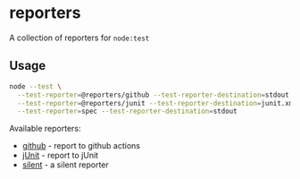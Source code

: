 # reporters
A collection of reporters for `node:test`


## Usage

```bash
node --test \
  --test-reporter=@reporters/github --test-reporter-destination=stdout \
  --test-reporter=@reporters/junit --test-reporter-destination=junit.xml \
  --test-reporter=spec --test-reporter-destination=stdout
```

Available reporters:

- [github](https://www.npmjs.com/package/@reporters/github) - report to github actions
- [jUnit](https://www.npmjs.com/package/@reporters/junit) - report to jUnit 
- [silent](https://www.npmjs.com/package/@reporters/silent) - a silent reporter